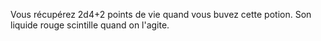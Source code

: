 Vous récupérez 2d4+2 points de vie quand vous buvez cette potion. Son liquide rouge scintille quand on l'agite.
